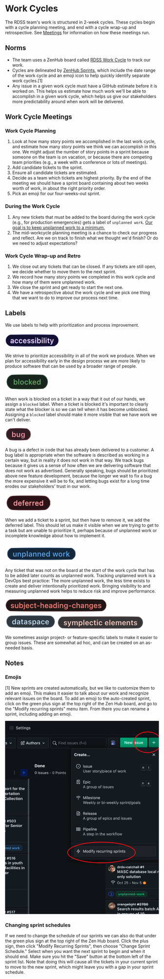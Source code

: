 # Work Cycles

The RDSS team's work is structured in 2-week cycles. These cycles begin with a cycle planning meeting, and end with a cycle wrap-up and retrospective. See [Meetings](meetings.md) for information on how these meetings run.

## Norms

- The team uses a ZenHub board called [RDSS Work Cycle](https://app.zenhub.com/workspaces/rdss-workcycles-61a4f1a12a399b001730f65a/board) to track our work.
- Cycles are delineated by [ZenHub Sprints](https://help.zenhub.com/support/solutions/articles/43000611544-an-introduction-to-zenhub-sprints), which include the date range of the work cycle and an emoji icon to help quickly identify separate work cycles.[1]
- Any issue in a given work cycle must have a GitHub estimate before it is worked on. This helps us estimate how much work we'll be able to accomplish in a given work cycle, which helps us give our stakeholders more predictability around when work will be delivered.

## Work Cycle Meetings

### Work Cycle Planning

1. Look at how many story points we accomplished in the last work cycle, and estimate how many story points we think we can accomplish in this one. We might adjust the number of story points in a sprint because someone on the team is on vacation, or because there are competing team priorities (e.g., a week with a conference or lots of meetings).
2. Add candidate tickets to the sprint.
3. Ensure all candidate tickets are estimated.
4. Decide as a team which tickets are highest priority. By the end of the meeting we should have a sprint board containing about two weeks worth of work, in about the right priority order.
5. Pick an emoji for our four-weeks-out sprint.

### During the Work Cycle

1. Any new tickets that must be added to the board during the work cycle (e.g., for production emergencies) gets a label of `unplanned work`. [Our goal is to keep unplanned work to a minimum.](https://www.pagerduty.com/blog/5-ways-unplanned-work-disrupting-business/)
2. The mid-workcycle planning meeting is a chance to check our progress and reflect. Are we on track to finish what we thought we'd finish? Or do we need to adjust expectations?

### Work Cycle Wrap-up and Retro

1. We close out any tickets that can be closed. If any tickets are still open, we decide whether to move them to the next sprint.
2. We record how many story points we completed in this work cycle and how many of them were unplanned work.
3. We close the sprint and get ready to start the next one.
4. We have a retrospective about the work cycle and we pick one thing that we want to do to improve our process next time.

## Labels

We use labels to help with prioritization and process improvement.

![](images/accessibility_label.png)

We strive to prioritize accessibility in all of the work we produce. When we plan for accessibility early in the design process we are more likely to produce software that can be used by a broader range of people.

![](images/blocked.png)

When work is blocked on a ticket in a way that it out of our hands, we assign a `blocked` label. When a ticket is blocked it's important to clearly state what the blocker is so we can tell when it has become unblocked. Assigning a `blocked` label should make it more visible that we have work we can't deliver.

![](images/bug_label.png)

A bug is a defect in code that has already been delivered to a customer. A bug label is appropriate when the software is described as working in a certain way, but in reality it does not work in that way. We track bugs because it gives us a sense of how often we are delivering software that does not work as advertised. Generally speaking, bugs should be prioritized above new feature development, because the longer we wait to fix a bug the more expensive it will be to fix, and letting bugs exist for a long time erodes our stakeholders' trust in our work.

![](images/deferred.png)

When we add a ticket to a sprint, but then have to remove it, we add the deferred label. This should let us make it visible when we are trying to get to a task but are unable to prioritize it, perhaps because of unplanned work or incomplete knowledge about how to implement it.

![](images/unplanned_work.png)

Any ticket that was not on the board at the start of the work cycle that has to be added later counts as unplanned work. Tracking unplanned work is a DevOps best practice: The more unplanned work, the less time exists to create and deliver intentionally prioritized work. Bringing visibility to and measuring unplanned work helps to reduce risk and improve performance.

![](images/subject-heading-changes.png)
![](images/dataspace_label.png)
![](images/symplectic_elements.png)

We sometimes assign project- or feature-specific labels to make it easier to group issues. These are somewhat ad hoc, and can be created on an as-needed basis.

## Notes

### Emojis

[1] New sprints are created automatically, but we like to customize them to add an emoji. This makes it easier to talk about our work and recognize relevant issues on the board. To add an emoji to the auto-created sprint, click on the green plus sign at the top right of the Zen Hub board, and go to the "Modify recurring sprints" menu item. From there you can rename a sprint, including adding an emoji.

![](images/add_sprint_emoji.png)

### Changing sprint schedules

If we need to change the schedule of our sprints we can also do that under the green plus sign at the top right of the Zen Hub board. Click the plus sign, then click "Modify Recurring Sprints", then choose "Change Sprint Schedule." Select when you want the next sprint to begin and when it should end. Make sure you hit the "Save" button at the bottom left of the sprint list. Note that doing this will cause all the tickets in your current sprint to move to the new sprint, which might leave you with a gap in your sprint schedule.
